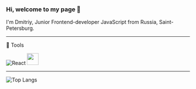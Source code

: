 ### Hi, welcome to my page 👋

I'm Dmitriy, Junior Frontend-developer JavaScript from Russia, Saint-Petersburg.  
***
:wrench: Tools  
  
<img alt="React" src="https://camo.githubusercontent.com/533da8800843b57b91a3227ce7d151ca865a0eeaae675715e209c0092314fa96/68747470733a2f2f696d672e736869656c64732e696f2f62616467652f2d52656163742d3435623864383f7374796c653d666c61742d737175617265266c6f676f3d7265616374266c6f676f436f6c6f723d7768697465" data-canonical-src="https://img.shields.io/badge/-React-45b8d8?style=flat-square&amp;logo=react&amp;logoColor=white" style="max-width:100%;">
<img height="32" width="32" src="https://unpkg.com/simple-icons@v4/icons/javascript.svg" />

***
![Top Langs](https://github-readme-stats.vercel.app/api/top-langs/?username=skredmi&layout=compact&theme=tokyonight)



